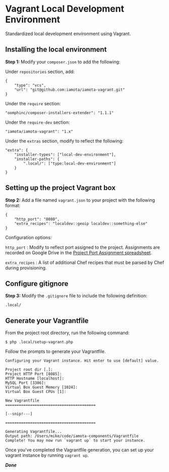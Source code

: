 # Vagrant Local Development Environment

Standardized local development environment using Vagrant.

## Installing the local environment

**Step 1:** Modify your `composer.json` to add the following:

Under `repositories` section, add:

    {
        "type": "vcs",
        "url": "git@github.com:iamota/iamota-vagrant.git"
    }

Under the `require` section:

    "oomphinc/composer-installers-extender": "1.1.1"

Under the `require-dev` section:

    "iamota/iamota-vagrant": "1.x"

Under the `extras` section, modify to reflect the following:

    "extra": {
        "installer-types": ["local-dev-environment"],
        "installer-paths": {
            ".local/": ["type:local-dev-environment"]
        }
    }


## Setting up the project Vagrant box

**Step 2:** Add a file named `vagrant.json` to your project with the following format:

    {
	    "http_port": "8080",
	    "extra_recipes": "localdev::geoip localdev::something-else"
    }

Configuration options:

`http_port` : Modify to reflect port assigned to the project. Assignments are recorded on Google Drive in the [Project Port Assignment spreadsheet](https://docs.google.com/a/iamota.com/spreadsheets/d/1pFm1RVFnsfQsNyC2YpmfQZtubdgDO7mOfymduogZDRA/edit?usp=sharing).

`extra_recipes` : A list of additional Chef recipes that must be parsed by Chef during provisioning.

## Configure gitignore

**Step 3:** Modify the `.gitignore` file to include the following definition:

    .local/

## Generate your Vagrantfile

From the project root directory, run the following command:

    $ php .local/setup-vagrant.php

Follow the prompts to generate your Vagrantfile.

	Configuring your Vagrant instance. Hit enter to use [default] value.

	Project root dir [.]:
	Project HTTP Port [8085]:
	HTTP Hostname [localhost]:
	MySQL Port [3306]:
	Virtual Box Guest Memory [1024]:
	Virtual Box Guest CPUs [1]:

	New Vagrantfile
	========================================

	[--snip!---]

	========================================

	Generating Vagrantfile...
	Output path: /Users/mike/code/iamota-components/Vagrantfile
	Complete! You may now run `vagrant up` to start your instance.

Once you've completed the Vagrantfile generation, you can set up your vagrant instance by running `vagrant up`.

***Done***
